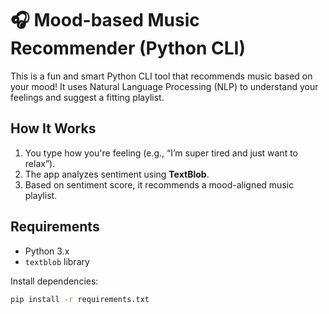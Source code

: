 # 🎧 Mood-based Music Recommender (Python CLI)

This is a fun and smart Python CLI tool that recommends music based on your mood! It uses Natural Language Processing (NLP) to understand your feelings and suggest a fitting playlist.

## How It Works

1. You type how you're feeling (e.g., “I’m super tired and just want to relax”).
2. The app analyzes sentiment using **TextBlob**.
3. Based on sentiment score, it recommends a mood-aligned music playlist.

##  Requirements

- Python 3.x
- `textblob` library

Install dependencies:

```bash
pip install -r requirements.txt
